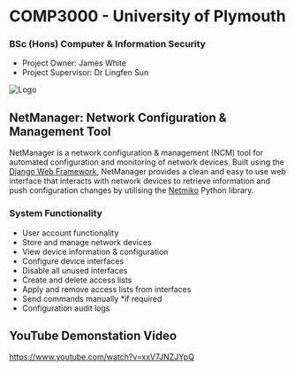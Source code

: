 # COMP3000 - University of Plymouth

### BSc (Hons) Computer & Information Security

* Project Owner: James White 
* Project Supervisor: Dr Lingfen Sun
  
![Logo](https://github.com/jwhite96/COMP3000/blob/main/NetManager/static/images/logo.png)

## NetManager: Network Configuration & Management Tool
NetManager is a network configuration & management (NCM) tool for automated configuration and monitoring of network devices. Built using the [Django Web Framework](https://www.djangoproject.com), NetManager provides a clean and easy to use web interface that interacts with network devices to retrieve information and push configuration changes by utilising the [Netmiko](https://pypi.org/project/netmiko/) Python library.

### System Functionality
* User account functionality
* Store and manage network devices
* View device information & configuration
* Configure device interfaces
* Disable all unused interfaces
* Create and delete access lists
* Apply and remove access lists from interfaces
* Send commands manually *if required
* Configuration audit logs

## YouTube Demonstation Video
https://www.youtube.com/watch?v=xxV7JNZJYpQ
